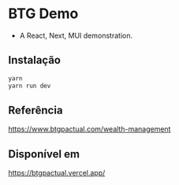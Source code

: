 
# BTG Demo

* A React, Next, MUI demonstration.




## Instalação



```bash
yarn
yarn run dev
```
    
## Referência

https://www.btgpactual.com/wealth-management
## Disponível em

https://btgpactual.vercel.app/
